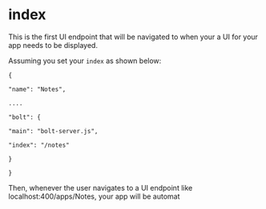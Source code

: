 # index

This is the first UI endpoint that will be navigated to when your a UI for your app needs to be displayed.

Assuming you set your `index` as shown below:

`{`

`"name": "Notes",`

`....`

`"bolt": {`

`"main": "bolt-server.js",`

`"index": "/notes"`

`}`

`}`

Then, whenever the user navigates to a UI endpoint like localhost:400\/apps\/Notes, your app will be automat

